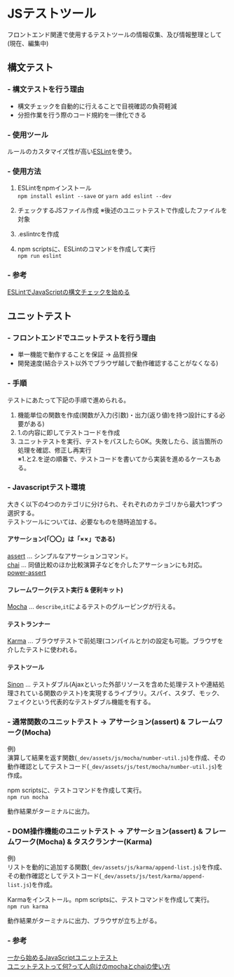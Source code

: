 # JSテストツール  
  
フロントエンド関連で使用するテストツールの情報収集、及び情報整理として(現在、編集中)  
  
## 構文テスト  
  
### - 構文テストを行う理由  
- 構文チェックを自動的に行えることで目視確認の負荷軽減  
- 分担作業を行う際のコード規約を一律化できる  
  
### - 使用ツール  
ルールのカスタマイズ性が高い[ESLint](http://eslint.org/)を使う。  
  
### - 使用方法  
1. ESLintをnpmインストール  
`npm install eslint --save` or `yarn add eslint --dev`  
  
2. チェックするJSファイル作成 ※後述のユニットテストで作成したファイルを対象  
3. .eslintrcを作成  
4. npm scriptsに、ESLintのコマンドを作成して実行  
`npm run eslint`  
  
  
### - 参考  
[ESLintでJavaScriptの構文チェックを始める](https://www.tam-tam.co.jp/tipsnote/javascript/post9944.html)  
  
  
  
## ユニットテスト  
  
### - フロントエンドでユニットテストを行う理由  
- 単一機能で動作することを保証 -> 品質担保  
- 開発速度(結合テスト以外でブラウザ越しで動作確認することがなくなる)  
  
### - 手順  
テストにあたって下記の手順で進められる。  
  
1. 機能単位の関数を作成(関数が入力(引数)・出力(返り値)を持つ設計にする必要がある)  
2. 1.の内容に即してテストコードを作成  
3. ユニットテストを実行、テストをパスしたらOK。失敗したら、該当箇所の処理を確認、修正し再実行  
※1.と2.を逆の順番で、テストコードを書いてから実装を進めるケースもある。  
  
### - Javascriptテスト環境  
大きく以下の4つのカテゴリに分けられ、それぞれのカテゴリから最大1つずつ選択する。  
テストツールについては、必要なものを随時追加する。  

#### アサーション(「〇〇」は「××」である)  
[assert](https://www.npmjs.com/package/assert) ... シンプルなアサーションコマンド。  
[chai](http://chaijs.com/) ... 同値比較のほか比較演算子などを介したアサーションにも対応。  
[power-assert](https://github.com/power-assert-js/power-assert)  


#### フレームワーク(テスト実行 & 便利キット)  
[Mocha](https://mochajs.org/) ... `describe`,`it`によるテストのグルーピングが行える。  
  
#### テストランナー  
[Karma](https://karma-runner.github.io/1.0/index.html) ... ブラウザテストで前処理(コンパイルとか)の設定も可能。ブラウザを介したテストに使われる。
  
#### テストツール  
[Sinon](http://sinonjs.org/) ... テストダブル(Ajaxといった外部リソースを含めた処理テストや連結処理されている関数のテスト)を実現するライブラリ。スパイ、スタブ、モック、フェイクという代表的なテストダブル機能を有する。  
  
  
### - 通常関数のユニットテスト -> アサーション(assert) & フレームワーク(Mocha)  
例)  
演算して結果を返す関数(`_dev/assets/js/mocha/number-util.js`)を作成、その動作確認としてテストコード(`_dev/assets/js/test/mocha/number-util.js`)を作成。  
  
npm scriptsに、テストコマンドを作成して実行。  
`npm run mocha`  
  
動作結果がターミナルに出力。  
  
### - DOM操作機能のユニットテスト -> アサーション(assert) & フレームワーク(Mocha) & タスクランナー(Karma)  
例)  
リストを動的に追加する関数(`_dev/assets/js/karma/append-list.js`)を作成、その動作確認としてテストコード(`_dev/assets/js/test/karma/append-list.js`)を作成。  
  
Karmaをインストール。npm scriptsに、テストコマンドを作成して実行。  
`npm run karma`  
  
動作結果がターミナルに出力、ブラウザが立ち上がる。  


### - 参考  
[一から始めるJavaScriptユニットテスト](http://developer.hatenastaff.com/entry/2016/12/05/102351)  
[ユニットテストって何?って人向けのmochaとchaiの使い方](http://qiita.com/y_hokkey/items/f73ea6b3d5f6902396b6)  
  
    